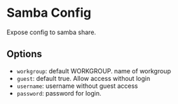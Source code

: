 # Samba Config
Expose config to samba share.

## Options

- `workgroup`: default WORKGROUP. name of workgroup
- `guest`: default true. Allow access without login
- `username`: username without guest access
- `password`: password for login.
